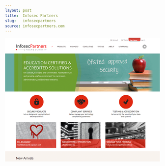 ```yaml
---
layout: post
title:  Infosec Partners
slug:   infosecpartners
source: infosecpartners.com
---
```


<img src="/screenshots/infosecpartners.png" />